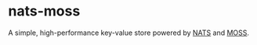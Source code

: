 # nats-moss

A simple, high-performance key-value store powered by [NATS](https://github.com/nats-io/gnatsd) and [MOSS](https://github.com/couchbase/moss).

